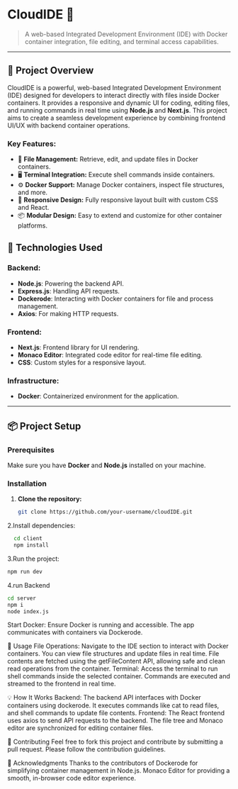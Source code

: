 # CloudIDE 🚀

> A web-based Integrated Development Environment (IDE) with Docker container integration, file editing, and terminal access capabilities.

---

## 🌟 Project Overview

CloudIDE is a powerful, web-based Integrated Development Environment (IDE) designed for developers to interact directly with files inside Docker containers. It provides a responsive and dynamic UI for coding, editing files, and running commands in real time using **Node.js** and **Next.js**. This project aims to create a seamless development experience by combining frontend UI/UX with backend container operations.

### Key Features:
- 📁 **File Management:** Retrieve, edit, and update files in Docker containers.
- 🖥 **Terminal Integration:** Execute shell commands inside containers.
- ⚙️ **Docker Support:** Manage Docker containers, inspect file structures, and more.
- 🎨 **Responsive Design:** Fully responsive layout built with custom CSS and React.
- 📦 **Modular Design:** Easy to extend and customize for other container platforms.

## 🚧 Technologies Used

### Backend:
- **Node.js**: Powering the backend API.
- **Express.js**: Handling API requests.
- **Dockerode**: Interacting with Docker containers for file and process management.
- **Axios**: For making HTTP requests.

### Frontend:
- **Next.js**: Frontend library for UI rendering.
- **Monaco Editor**: Integrated code editor for real-time file editing.
- **CSS**: Custom styles for a responsive layout.

### Infrastructure:
- **Docker**: Containerized environment for the application.

---

## 📦 Project Setup

### Prerequisites

Make sure you have **Docker** and **Node.js** installed on your machine.

### Installation

1. **Clone the repository:**
   ```bash
   git clone https://github.com/your-username/cloudIDE.git
   ```
2.Install dependencies:
```bash
  cd client
  npm install
```
3.Run the project:

```bash
npm run dev
```
4.run Backend
```bash
cd server
npm i
node index.js
```
Start Docker: Ensure Docker is running and accessible. The app communicates with containers via Dockerode.

🔧 Usage
File Operations:
Navigate to the IDE section to interact with Docker containers.
You can view file structures and update files in real time.
File contents are fetched using the getFileContent API, allowing safe and clean read operations from the container.
Terminal:
Access the terminal to run shell commands inside the selected container.
Commands are executed and streamed to the frontend in real time.

💡 How It Works
Backend: The backend API interfaces with Docker containers using dockerode. It executes commands like cat to read files, and shell commands to update file contents.
Frontend: The React frontend uses axios to send API requests to the backend. The file tree and Monaco editor are synchronized for editing container files.

🌱 Contributing
Feel free to fork this project and contribute by submitting a pull request. Please follow the contribution guidelines.

🙌 Acknowledgments
Thanks to the contributors of Dockerode for simplifying container management in Node.js.
Monaco Editor for providing a smooth, in-browser code editor experience.



